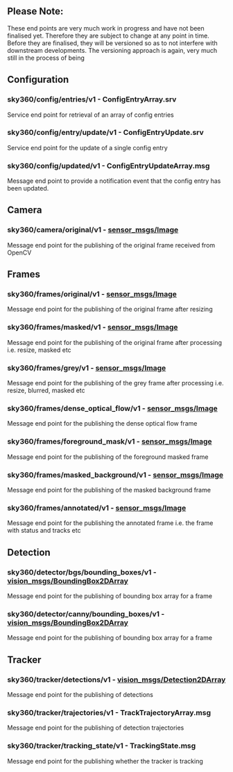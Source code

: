 ## Please Note: 
These end points are very much work in progress and have not been finalised yet. Therefore they are subject to change at any point in time. Before they are finalised, they will be versioned so as to not interfere with downstream developments. The versioning approach is again, very much still in the process of being 

## Configuration

### sky360/config/entries/v1 - ConfigEntryArray.srv
Service end point for retrieval of an array of config entries

### sky360/config/entry/update/v1 - ConfigEntryUpdate.srv
Service end point for the update of a single config entry

### sky360/config/updated/v1 - ConfigEntryUpdateArray.msg
Message end point to provide a notification event that the config entry has been updated.

## Camera

### sky360/camera/original/v1 - [sensor_msgs/Image](http://docs.ros.org/en/noetic/api/sensor_msgs/html/msg/Image.html)
Message end point for the publishing of the original frame received from OpenCV

## Frames

### sky360/frames/original/v1 - [sensor_msgs/Image](http://docs.ros.org/en/noetic/api/sensor_msgs/html/msg/Image.html)
Message end point for the publishing of the original frame after resizing

### sky360/frames/masked/v1 - [sensor_msgs/Image](http://docs.ros.org/en/noetic/api/sensor_msgs/html/msg/Image.html)
Message end point for the publishing of the original frame after processing i.e. resize, masked etc

### sky360/frames/grey/v1 - [sensor_msgs/Image](http://docs.ros.org/en/noetic/api/sensor_msgs/html/msg/Image.html)
Message end point for the publishing of the grey frame after processing i.e. resize, blurred, masked etc

### sky360/frames/dense_optical_flow/v1 - [sensor_msgs/Image](http://docs.ros.org/en/noetic/api/sensor_msgs/html/msg/Image.html)
Message end point for the publishing the dense optical flow frame

### sky360/frames/foreground_mask/v1 - [sensor_msgs/Image](http://docs.ros.org/en/noetic/api/sensor_msgs/html/msg/Image.html)
Message end point for the publishing of the foreground masked frame

### sky360/frames/masked_background/v1 - [sensor_msgs/Image](http://docs.ros.org/en/noetic/api/sensor_msgs/html/msg/Image.html)
Message end point for the publishing of the masked background frame

### sky360/frames/annotated/v1 - [sensor_msgs/Image](http://docs.ros.org/en/noetic/api/sensor_msgs/html/msg/Image.html)
Message end point for the publishing the annotated frame i.e. the frame with status and tracks etc

## Detection

### sky360/detector/bgs/bounding_boxes/v1 - [vision_msgs/BoundingBox2DArray](https://github.com/ros-perception/vision_msgs)
Message end point for the publishing of bounding box array for a frame

### sky360/detector/canny/bounding_boxes/v1 - [vision_msgs/BoundingBox2DArray](https://github.com/ros-perception/vision_msgs)
Message end point for the publishing of bounding box array for a frame

## Tracker

### sky360/tracker/detections/v1 - [vision_msgs/Detection2DArray](https://github.com/ros-perception/vision_msgs)
Message end point for the publishing of detections

### sky360/tracker/trajectories/v1 - TrackTrajectoryArray.msg
Message end point for the publishing of detection trajectories

### sky360/tracker/tracking_state/v1 - TrackingState.msg
Message end point for the publishing whether the tracker is tracking

